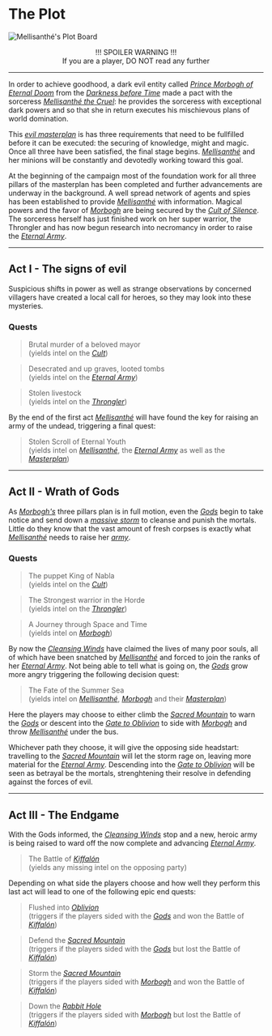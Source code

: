 # The Plot

![Mellisanthé's Plot Board](./images/img0017.png)

<p align="center">
!!! SPOILER WARNING !!!</br>
If you are a player, DO NOT read any further
</p>

---

In order to achieve goodhood, a dark evil entity called [*Prince Morbogh of Eternal Doom*](./glossary.md#prince-morbogh-of-eternal-doom) from the [*Darkness before Time*](./glossary.md#darkness-before-time) made a pact with the sorceress [*Mellisanthé the Cruel*](./glossary.md#mellisanthé-the-cruel): he provides the sorceress with exceptional dark powers and so that she in return executes his mischievous plans of world domination.

This [*evil masterplan*](./glossary.md#cult-of-silence) is has three requirements that need to be fullfilled before it can be executed: the securing of knowledge, might and magic. Once all three have been satisfied, the final stage begins. [*Mellisanthé*](./glossary.md#mellisanthé-the-cruel) and her minions will be constantly and devotedly working toward this goal.

At the beginning of the campaign most of the foundation work for all three pillars of the masterplan has been completed and further advancements are underway in the background. A well spread network of agents and spies has been established to provide [*Mellisanthé*](./glossary.md#mellisanthé-the-cruel) with information. Magical powers and the favor of [*Morbogh*](./glossary.md#prince-morbogh-of-eternal-doom) are being secured by the [*Cult of Silence*](./glossary.md#cult-of-silence). The sorceress herself has just finished work on her super warrior, the Throngler and has now begun research into necromancy in order to raise the [*Eternal Army*](./glossary.md#eternal-army).

---

## Act I - The signs of evil

Suspicious shifts in power as well as strange observations by concerned villagers have created a local call for heroes, so they may look into these mysteries. 

### Quests
> Brutal murder of a beloved mayor  
> (yields intel on the [*Cult*](./glossary.md#cult-of-silence))

> Desecrated and up graves, looted tombs  
> (yields intel on the [*Eternal Army*](./glossary.md#eternal-army))

> Stolen livestock  
> (yields intel on the [*Throngler*](./glossary.md#the-throngler))

By the end of the first act [*Mellisanthé*](./glossary.md#mellisanthé-the-cruel) will have found the key for raising an army of the undead, triggering a final quest:

> Stolen Scroll of Eternal Youth  
> (yields intel on [*Mellisanthé*](./glossary.md#mellisanthé-the-cruel), the [*Eternal Army*](./glossary.md#eternal-army) as well as the [*Masterplan*](./glossary.md#cult-of-silence))

---

## Act II - Wrath of Gods

As [*Morbogh's*](./glossary.md#prince-morbogh-of-eternal-doom) three pillars plan is in full motion, even the [*Gods*](./glossary.md#pantheon) begin to take notice and send down a [*massive storm*](./glossary.md#cleansing-wind) to cleanse and punish the mortals. Little do they know that the vast amount of fresh corpses is exactly what [*Mellisanthé*](./glossary.md#mellisanthé-the-cruel) needs to raise her [*army*](./glossary.md#eternal-army).

### Quests
> The puppet King of Nabla  
> (yields intel on the [*Cult*](./glossary.md#cult-of-silence))

> The Strongest warrior in the Horde  
> (yields intel on the [*Throngler*](./glossary.md#the-throngler))

> A Journey through Space and Time  
> (yields intel on [*Morbogh*](./glossary.md#prince-morbogh-of-eternal-doom))

By now the [*Cleansing Winds*](./glossary.md#cleansing-wind) have claimed the lives of many poor souls, all of which have been snatched by [*Mellisanthé*](./glossary.md#mellisanthé-the-cruel) and forced to join the ranks of her [*Eternal Army*](./glossary.md#eternal-army). Not being able to tell what is going on, the [*Gods*](./glossary.md#pantheon) grow more angry triggering the following decision quest:

> The Fate of the Summer Sea  
> (yields intel on [*Mellisanthé*](./glossary.md#mellisanthé-the-cruel), [*Morbogh*](./glossary.md#prince-morbogh-of-eternal-doom) and their [*Masterplan*](./glossary.md#cult-of-silence))

Here the players may choose to either climb the [*Sacred Mountain*](./glossary.md#sacred-mountain) to warn the [*Gods*](./glossary.md#pantheon) or descent into the [*Gate to Oblivion*](./glossary.md#gate-to-oblivion) to side with [*Morbogh*](./glossary.md#prince-morbogh-of-eternal-doom) and throw [*Mellisanthé*](./glossary.md#mellisanthé-the-cruel) under the bus. 

Whichever path they choose, it will give the opposing side headstart: travelling to the [*Sacred Mountain*](./glossary.md#sacred-mountain) will let the storm rage on, leaving more material for the [*Eternal Army*](./glossary.md#eternal-army). Descending into the [*Gate to Oblivion*](./glossary.md#gate-to-oblivion) will be seen as betrayal be the mortals, strenghtening their resolve in defending against the forces of evil.

---

## Act III - The Endgame

With the Gods informed, the [*Cleansing Winds*](./glossary.md#cleansing-wind) stop and a new, heroic army is being raised to ward off the now complete and advancing [*Eternal Army*](./glossary.md#eternal-army).

> The Battle of [*Kiffalón*](./glossary.md#kiffalón)  
> (yields any missing intel on the opposing party)

Depending on what side the players choose and how well they perform this last act will lead to one of the following epic end quests:

> Flushed into [*Oblivion*](./glossary.md#gate-to-oblivion)  
> (triggers if the players sided with the [*Gods*](./glossary.md#pantheon) and won the Battle of [*Kiffalón*](./glossary.md#kiffalón))

> Defend the [*Sacred Mountain*](./glossary.md#sacred-mountain)  
> (triggers if the players sided with the [*Gods*](./glossary.md#pantheon) but lost the Battle of [*Kiffalón*](./glossary.md#kiffalón))

> Storm the [*Sacred Mountain*](./glossary.md#sacred-mountain)  
> (triggers if the players sided with [*Morbogh*](./glossary.md#prince-morbogh-of-eternal-doom) and won the Battle of [*Kiffalón*](./glossary.md#kiffalón))

> Down the [*Rabbit Hole*](./glossary.md#gate-to-oblivion)  
> (triggers if the players sided with [*Morbogh*](./glossary.md#prince-morbogh-of-eternal-doom) but lost the Battle of [*Kiffalón*](./glossary.md#kiffalón))


